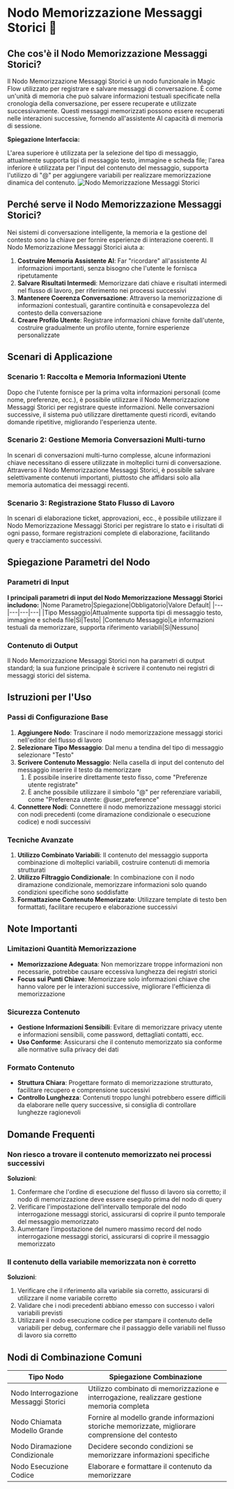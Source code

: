 # Nodo Memorizzazione Messaggi Storici 💾

## Che cos'è il Nodo Memorizzazione Messaggi Storici?

Il Nodo Memorizzazione Messaggi Storici è un nodo funzionale in Magic Flow utilizzato per registrare e salvare messaggi di conversazione. È come un'unità di memoria che può salvare informazioni testuali specificate nella cronologia della conversazione, per essere recuperate e utilizzate successivamente. Questi messaggi memorizzati possono essere recuperati nelle interazioni successive, fornendo all'assistente AI capacità di memoria di sessione.

**Spiegazione Interfaccia:**

L'area superiore è utilizzata per la selezione del tipo di messaggio, attualmente supporta tipi di messaggio testo, immagine e scheda file; l'area inferiore è utilizzata per l'input del contenuto del messaggio, supporta l'utilizzo di "@" per aggiungere variabili per realizzare memorizzazione dinamica del contenuto.
![Nodo Memorizzazione Messaggi Storici](https://cdn.letsmagic.cn/static/img/Historical-message-storage.png)

## Perché serve il Nodo Memorizzazione Messaggi Storici?

Nei sistemi di conversazione intelligente, la memoria e la gestione del contesto sono la chiave per fornire esperienze di interazione coerenti. Il Nodo Memorizzazione Messaggi Storici aiuta a:
1. **Costruire Memoria Assistente AI**: Far "ricordare" all'assistente AI informazioni importanti, senza bisogno che l'utente le fornisca ripetutamente
2. **Salvare Risultati Intermedi**: Memorizzare dati chiave e risultati intermedi nel flusso di lavoro, per riferimento nei processi successivi
3. **Mantenere Coerenza Conversazione**: Attraverso la memorizzazione di informazioni contestuali, garantire continuità e consapevolezza del contesto della conversazione
4. **Creare Profilo Utente**: Registrare informazioni chiave fornite dall'utente, costruire gradualmente un profilo utente, fornire esperienze personalizzate

## Scenari di Applicazione

### Scenario 1: Raccolta e Memoria Informazioni Utente

Dopo che l'utente fornisce per la prima volta informazioni personali (come nome, preferenze, ecc.), è possibile utilizzare il Nodo Memorizzazione Messaggi Storici per registrare queste informazioni. Nelle conversazioni successive, il sistema può utilizzare direttamente questi ricordi, evitando domande ripetitive, migliorando l'esperienza utente.

### Scenario 2: Gestione Memoria Conversazioni Multi-turno

In scenari di conversazioni multi-turno complesse, alcune informazioni chiave necessitano di essere utilizzate in molteplici turni di conversazione. Attraverso il Nodo Memorizzazione Messaggi Storici, è possibile salvare selettivamente contenuti importanti, piuttosto che affidarsi solo alla memoria automatica dei messaggi recenti.

### Scenario 3: Registrazione Stato Flusso di Lavoro

In scenari di elaborazione ticket, approvazioni, ecc., è possibile utilizzare il Nodo Memorizzazione Messaggi Storici per registrare lo stato e i risultati di ogni passo, formare registrazioni complete di elaborazione, facilitando query e tracciamento successivi.

## Spiegazione Parametri del Nodo

### Parametri di Input

**I principali parametri di input del Nodo Memorizzazione Messaggi Storici includono:**
|Nome Parametro|Spiegazione|Obbligatorio|Valore Default|
|---|---|---|---|
|Tipo Messaggio|Attualmente supporta tipi di messaggio testo, immagine e scheda file|Sì|Testo|
|Contenuto Messaggio|Le informazioni testuali da memorizzare, supporta riferimento variabili|Sì|Nessuno|

### Contenuto di Output

Il Nodo Memorizzazione Messaggi Storici non ha parametri di output standard; la sua funzione principale è scrivere il contenuto nei registri di messaggi storici del sistema.

## Istruzioni per l'Uso

### Passi di Configurazione Base

1. **Aggiungere Nodo**: Trascinare il nodo memorizzazione messaggi storici nell'editor del flusso di lavoro
2. **Selezionare Tipo Messaggio**: Dal menu a tendina del tipo di messaggio selezionare "Testo"
3. **Scrivere Contenuto Messaggio**: Nella casella di input del contenuto del messaggio inserire il testo da memorizzare
    1. È possibile inserire direttamente testo fisso, come "Preferenze utente registrate"
    2. È anche possibile utilizzare il simbolo "@" per referenziare variabili, come "Preferenza utente: @user_preference"
4. **Connettere Nodi**: Connettere il nodo memorizzazione messaggi storici con nodi precedenti (come diramazione condizionale o esecuzione codice) e nodi successivi

### Tecniche Avanzate

1. **Utilizzo Combinato Variabili**: Il contenuto del messaggio supporta combinazione di molteplici variabili, costruire contenuti di memoria strutturati
2. **Utilizzo Filtraggio Condizionale**: In combinazione con il nodo diramazione condizionale, memorizzare informazioni solo quando condizioni specifiche sono soddisfatte
3. **Formattazione Contenuto Memorizzato**: Utilizzare template di testo ben formattati, facilitare recupero e elaborazione successivi

## Note Importanti

### Limitazioni Quantità Memorizzazione

- **Memorizzazione Adeguata**: Non memorizzare troppe informazioni non necessarie, potrebbe causare eccessiva lunghezza dei registri storici
- **Focus sui Punti Chiave**: Memorizzare solo informazioni chiave che hanno valore per le interazioni successive, migliorare l'efficienza di memorizzazione

### Sicurezza Contenuto

- **Gestione Informazioni Sensibili**: Evitare di memorizzare privacy utente e informazioni sensibili, come password, dettagliati contatti, ecc.
- **Uso Conforme**: Assicurarsi che il contenuto memorizzato sia conforme alle normative sulla privacy dei dati

### Formato Contenuto

- **Struttura Chiara**: Progettare formato di memorizzazione strutturato, facilitare recupero e comprensione successivi
- **Controllo Lunghezza**: Contenuti troppo lunghi potrebbero essere difficili da elaborare nelle query successive, si consiglia di controllare lunghezze ragionevoli

## Domande Frequenti

### Non riesco a trovare il contenuto memorizzato nei processi successivi

**Soluzioni**:
1. Confermare che l'ordine di esecuzione del flusso di lavoro sia corretto; il nodo di memorizzazione deve essere eseguito prima del nodo di query
2. Verificare l'impostazione dell'intervallo temporale del nodo interrogazione messaggi storici, assicurarsi di coprire il punto temporale del messaggio memorizzato
3. Aumentare l'impostazione del numero massimo record del nodo interrogazione messaggi storici, assicurarsi di coprire il messaggio memorizzato

### Il contenuto della variabile memorizzata non è corretto

**Soluzioni**:
1. Verificare che il riferimento alla variabile sia corretto, assicurarsi di utilizzare il nome variabile corretto
2. Validare che i nodi precedenti abbiano emesso con successo i valori variabili previsti
3. Utilizzare il nodo esecuzione codice per stampare il contenuto delle variabili per debug, confermare che il passaggio delle variabili nel flusso di lavoro sia corretto

## Nodi di Combinazione Comuni

|Tipo Nodo|Spiegazione Combinazione|
|---|---|
|Nodo Interrogazione Messaggi Storici|Utilizzo combinato di memorizzazione e interrogazione, realizzare gestione memoria completa|
|Nodo Chiamata Modello Grande|Fornire al modello grande informazioni storiche memorizzate, migliorare comprensione del contesto|
|Nodo Diramazione Condizionale|Decidere secondo condizioni se memorizzare informazioni specifiche|
|Nodo Esecuzione Codice|Elaborare e formattare il contenuto da memorizzare|